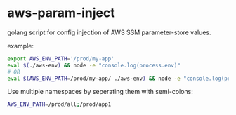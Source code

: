 # aws-param-inject

golang script for config injection of AWS SSM parameter-store values.

example:
```sh
export AWS_ENV_PATH='/prod/my-app'
eval $(./aws-env) && node -e "console.log(process.env)"
# OR
eval $(AWS_ENV_PATH=/prod/my-app/ ./aws-env) && node -e "console.log(process.env)"
```

Use multiple namespaces by seperating them with semi-colons:
```sh
AWS_ENV_PATH=/prod/all;/prod/app1
```
